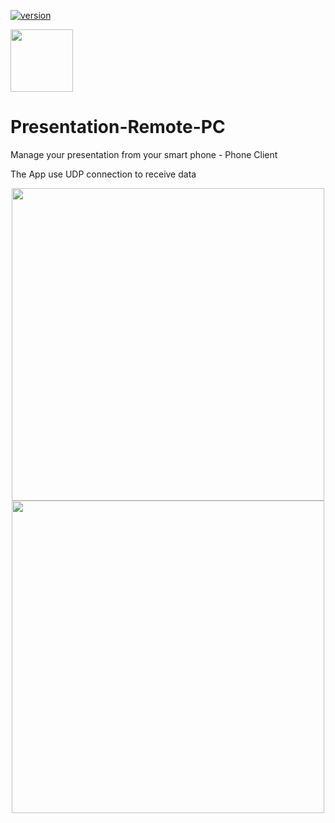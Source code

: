 [![version](https://img.shields.io/badge/version-1.0.0-yellow.svg)](https://github.com/HasanEltantawy/Presentation-Remote-PC)

<p align="Left">
  <img src="https://user-images.githubusercontent.com/50374022/150793311-95cd0e16-a144-48d5-8bb7-c2aefc868e97.png" width="100" >
</p>

# Presentation-Remote-PC
Manage your presentation from your smart phone - Phone Client

The App use UDP connection to receive data

<p align="center">
  <img src="https://user-images.githubusercontent.com/50374022/150792557-79e85353-e658-495a-b27a-d170e2f9feb5.png" height="500" >
  <img src="https://user-images.githubusercontent.com/50374022/150792738-ca683c07-52f3-45ba-bff8-076f32e46db5.png" height="500"  >
</p>
